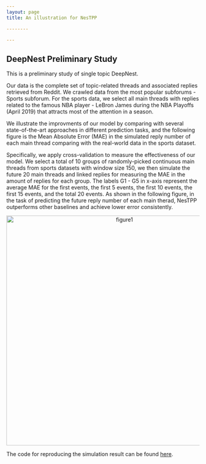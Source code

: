 ```yaml
---
layout: page
title: An illustration for NesTPP

--------

---
```


<h2>DeepNest Preliminary Study</h2> 

This is a preliminary study of single topic DeepNest.

Our data is the complete set of topic-related threads and associated replies retrieved from Reddit. We crawled data from the most popular subforums - Sports subforum. For the sports data, we select all main threads with replies related to the famous NBA player - LeBron James during the NBA Playoffs (April 2019) that attracts most of the attention in a season.

We illustrate the improvments of our model by comparing with several state-of-the-art approaches in different prediction tasks, and the following figure is the Mean Absolute Error (MAE) in the simulated reply number of each main thread comparing with the real-world data in the sports dataset.

Specifically, we apply cross-validation to measure the effectiveness of our model. We select a total of $10$ groups of randomly-picked continuous main threads from sports datasets with window size 150, we then simulate the future 20 main threads and linked replies for measuring the MAE in the amount of replies for each group. The labels G1 - G5 in x-axis represent the average MAE for the first events, the first 5 events, the first 10 events, the first 15 events, and the total 20 events. As shown in the following figure, in the task of predicting the future reply number of each main therad, NesTPP outperforms other baselines and achieve lower error consistently.

<div style="text-align:center"><img src="https://s2.ax1x.com/2019/07/29/e8at9f.png" alt="figure1" width="600"/></div>   

The code for reproducing the simulation result can be found [here](https://github.com/lingchen0331/NesTPP/blob/master/ntpp.py).
 

